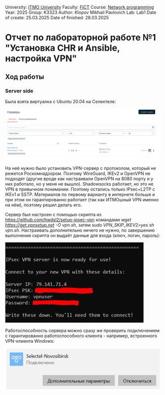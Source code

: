 University: [ITMO University](https://itmo.ru/ru/)
Faculty: [FICT](https://fict.itmo.ru)
Course: [Network programming](https://github.com/itmo-ict-faculty/network-programming)
Year: 2025
Group: K3323
Author: Klopov Mikhail Pavlovich
Lab: Lab1
Date of create: 25.03.2025
Date of finished: 28.03.2025

# Отчет по лабораторной работе №1 "Установка CHR и Ansible, настройка VPN"

## Ход работы

### Server side

Была взята виртуалка с Ubuntu 20.04 на Селектеле:

![Виртуалка](https://raw.githubusercontent.com/warmike01/2025-network_programming-k3323-klopov-m-p/refs/heads/master/lab1/Screenshot%20from%202025-03-26%2002-06-59.png)

На неё нужно было установить VPN-сервер с протоколом, который не режется Роскомнадзором. Поэтому WireGuard, IKEv2 и OpenVPN не подходят (другие вроде как настраивали OpenVPN на 8080 порту и у них работало, но у меня не вышло). Shadowsocks работает, но это не VPN в привычном понимании. Поэтому остались только IPsec+L2TP с IKEv1 и SSTP. Материалов по первому варианту в интернете больше и при этом он гарантированно работает (так как ИТМОшный VPN именно на нём), поэтому решил делать его.

Сервер был настроен с помощью скрипта из https://github.com/hwdsl2/setup-ipsec-vpn командами *wget https://get.vpnsetup.net -O vpn.sh*, затем *sudo VPN_SKIP_IKEV2=yes sh vpn.sh*. Настраивать дополнительно ничего не нужно, по завершению выполнения скрипта он выдаёт данные для входа (ключ, логин, пароль):

![Данные для входа](https://raw.githubusercontent.com/warmike01/2025-network_programming-k3323-klopov-m-p/refs/heads/master/lab1/login.PNG)

Работоспособность сервера можно сразу же проверить подключением с гарантированно работоспособного клиента - например, встроенного VPN-клиента Windows:

![Работает](https://raw.githubusercontent.com/warmike01/2025-network_programming-k3323-klopov-m-p/refs/heads/master/lab1/windows.PNG)
